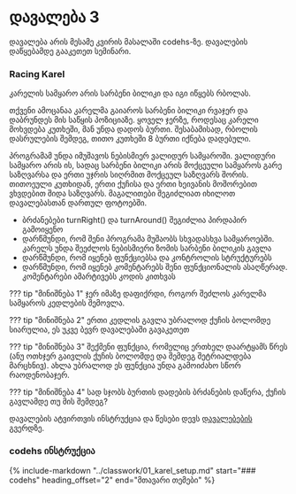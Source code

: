 # დავალება 3

დავალება არის მესამე კვირის მასალაში codehs-ზე. დავალების დაწყებამდე გააკეთეთ სემინარი. 

### Racing Karel
კარელის სამყარო არის სარბენი ბილიკი და იგი იწყებს რბოლას.

თქვენი ამოცანაა კარელმა გაიაროს სარბენი ბილიკი რვაჯერ და დაბრუნდეს მის საწყის პოზიციაზე. ყოველ ჯერზე, როდესაც კარელი მოხვდება კუთხეში, მან უნდა დადოს ბურთი. შესაბამისად, რბოლის დასრულების შემდეგ, თითო კუთხეში 8 ბურთი იქნება დადებული.

პროგრამამ უნდა იმუშავოს ნებისმიერ ვალიდურ სამყაროში. ვალიდური სამყარო არის ის, სადაც სარბენი ბილიკი არის მოქცეული სამყაროს გარე საზღვარსა და ერთი უჯრის სიღრმით მოქცეულ საზღვარს შორის. თითოეული კუთხიდან, ერთი ქუჩისა და ერთი ხეივანის მოშორებით ვხვდებით შიდა საზღვარს. მაგალითები შეგიძლიათ იხილოთ დავალებასთან დართულ ფოტოებში. 


- ბრძანებები turnRight() და turnAround() შეგიძლია პირდაპირ გამოიყენო
- დარწმუნდი, რომ შენი პროგრამა მუშაობს სხვადასხვა სამყაროებში. კარელს უნდა შეეძლოს ნებისმიერი ზომის სარბენი ბილიკის გავლა
- დარწმუნდი, რომ იყენებ ფუნქციებსა და კონტროლის სტრუქტურებს
- დარწმუნდი, რომ იყენებ კომენტარებს შენი ფუნქციონალის ასაღწერად. კომენტარები ამარტივებს კოდის კითხვას

??? tip "მინიშნება 1"
	ჯერ იმაზე დაფიქრდი, როგორ შეძლოს კარელმა სამყაროს კედლების შემოვლა.


??? tip "მინიშნება 2"
	ერთი კედლის გავლა უბრალოდ ქუჩის ბოლომდე სიარულია, ეს უკვე ბევრ დავალებაში გავაკეთეთ

??? tip "მინიშნება 3"
	შექმენი ფუნქცია, რომელიც ერთხელ დაარტყამს წრეს (ანუ ოთხჯერ გაივლის ქუჩის ბოლომდე და შემდეგ შეტრიალდება მარცხნივ). ახლა უბრალოდ ეს ფუნქცია უნდა გამოიძახო სწორ რაოდენობაჯერ.


??? tip "მინიშნება 4"
	სად სჯობს ბურთის დადების ბრძანების დაწერა, ქუჩის გავლამდე თუ მის შემდეგ?

დავალების ატვირთვის ინსტრუქცია და წესები დევს [დავალებების][1] გვერდზე.


### codehs ინსტრუქცია
{%
	include-markdown "../classwork/01_karel_setup.md"
	start="### codehs"
   heading_offset="2"
   end="მთავარი თემები"
%}

[1]:	/homework/00_instructions